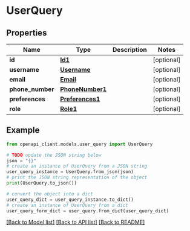# UserQuery


## Properties

Name | Type | Description | Notes
------------ | ------------- | ------------- | -------------
**id** | [**Id1**](Id1.md) |  | [optional] 
**username** | [**Username**](Username.md) |  | [optional] 
**email** | [**Email**](Email.md) |  | [optional] 
**phone_number** | [**PhoneNumber1**](PhoneNumber1.md) |  | [optional] 
**preferences** | [**Preferences1**](Preferences1.md) |  | [optional] 
**role** | [**Role1**](Role1.md) |  | [optional] 

## Example

```python
from openapi_client.models.user_query import UserQuery

# TODO update the JSON string below
json = "{}"
# create an instance of UserQuery from a JSON string
user_query_instance = UserQuery.from_json(json)
# print the JSON string representation of the object
print(UserQuery.to_json())

# convert the object into a dict
user_query_dict = user_query_instance.to_dict()
# create an instance of UserQuery from a dict
user_query_form_dict = user_query.from_dict(user_query_dict)
```
[[Back to Model list]](../README.md#documentation-for-models) [[Back to API list]](../README.md#documentation-for-api-endpoints) [[Back to README]](../README.md)


